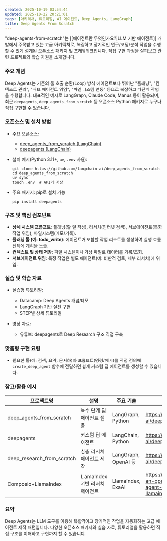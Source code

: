 ```yaml
---
created: 2025-10-19 03:54:44
updated: 2025-10-22 20:21:01
tags: [아키텍처, 튜토리얼, AI_에이전트, Deep_Agents, LangGraph]
title: Deep Agents From Scratch
---
```

"deep-agents-from-scratch"는 [[에이전트란 무엇인가요?|LLM 기반 에이전트]] 개발에서 주목받고 있는 고급 아키텍처로, 복잡하고 장기적인 연구/코딩/분석 작업을 수행할 수 있게 설계된 오픈소스 패키지 및 프레임워크입니다. 직접 구현 과정을 살펴보고 관련 프로젝트와 학습 자원을 소개합니다.
### 주요 개념

Deep Agents는 기존의 툴 호출 순환(Loop) 방식 에이전트보다 뛰어난 "플래닝", "컨텍스트 관리", "서브 에이전트 위임", "파일 시스템 연동" 등으로 복잡하고 다단계 작업을 수행합니다. 대표적인 예시로 LangGraph, Claude Code, Manus 등이 활용되며, 최근 `deepagents`, `deep_agents_from_scratch` 등 오픈소스 Python 패키지로 누구나 직접 구현할 수 있습니다.

### 오픈소스 및 설치 방법

- 주요 오픈소스:
  - [deep_agents_from_scratch (LangChain)](https://github.com/langchain-ai/deep_research_from_scratch)
  - [deepagents (LangChain)](https://github.com/langchain-ai/deepagents)

- 설치 예시(Python 3.11+, `uv`, `.env` 사용):

  ```shell
  git clone https://github.com/langchain-ai/deep_agents_from_scratch
  cd deep_agents_from_scratch
  uv sync
  touch .env  # API키 저장
  ```

- 주요 패키지: pip로 설치 가능

  ```shell
  pip install deepagents
  ```

### 구조 및 핵심 컴포넌트

- **상세 시스템 프롬프트**: 플래닝(할 일 작성), 리서치(인터넷 검색), 서브에이전트(특화 작업 위임), 파일시스템(메모/기록).
- **플래닝 툴 (예: todo_write)**: 에이전트가 포함할 작업 리스트를 생성하여 실행 흐름 전체에 계획을 노출.
- **컨텍스트 및 상태 저장**: 파일 시스템이나 가상 파일로 데이터를 기록/조회.
- **서브에이전트 위임**: 특정 작업은 별도 에이전트(예: 비판적 검토, 세부 리서치)에 위임.

### 실습 및 학습 자료

- 실습형 튜토리얼:
  - Datacamp: Deep Agents 개념/데모
  - LangGraph 기반 실전 구현
  - STEP별 상세 튜토리얼

- 영상 자료:
  - 유튜브: deepagents로 Deep Research 구조 직접 구축

### 맞춤형 구현 요령

- 필요한 툴(예: 검색, 요약, 문서화)과 프롬프트(명령/예시)를 직접 정의해 `create_deep_agent` 함수에 전달하면 쉽게 커스텀 딥 에이전트를 생성할 수 있습니다.

### 참고/활용 예시

| 프로젝트명                   | 설명                       | 주요 기술     | 링크                   |
|-----------------------------|----------------------------|--------------|------------------------|
| deep_agents_from_scratch    | 복수 단계 딥 에이전트 샘플 | LangGraph, Python | <https://github.com/langchain-ai/deep-agents-from-scratch> |
| deepagents                  | 커스텀 딥 에이전트          | LangChain, Python | <https://github.com/langchain-ai/deepagents> |
| deep_research_from_scratch  | 심층 리서치 에이전트 제작   | LangGraph, OpenAI 등 | <https://github.com/langchain-ai/deep_research_from_scratch> |
| Composio+LlamaIndex         | LlamaIndex 기반 리서치 에이전트 | LlamaIndex, ExaAI | <https://dev.to/composiodev/building-an-open-source-deep-research-agent-from-scratch-using-llamaindex-composio-exaai-4j9b> |

### 요약

Deep Agents는 LLM 도구를 이용해 복합적이고 장기적인 작업을 자동화하는 고급 에이전트 제작 패턴입니다. 다양한 오픈소스 패키지와 실습 자료, 튜토리얼을 활용하면 직접 구조를 이해하고 구현까지 할 수 있습니다.
